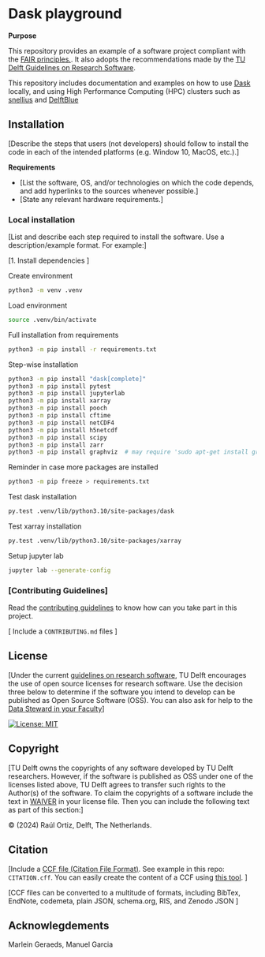 # Dask playground

**Purpose**

This repository provides an example of a software project compliant with the [FAIR principles.](https://fair-software.nl/). It also adopts the recommendations made by the [TU Delft Guidelines on Research Software](https://d2k0ddhflgrk1i.cloudfront.net/TUDelft/Over_TU_Delft/Strategie/TU%20Delft%20Research%20Software%20Guidelines.pdf).

This repository includes documentation and examples on how to use [Dask]() locally, and using High Performance Computing (HPC) clusters such as [snellius]() and [DelftBlue]()

## Installation

[Describe the steps  that users (not developers) should follow to install the code in each of the intended platforms (e.g. Window 10, MacOS, etc.).]

**Requirements** 
- [List the software, OS, and/or technologies on which the code depends, and add hyperlinks to the sources whenever possible.]
- [State any relevant hardware requirements.]

### Local installation

[List and describe each step required to install the software. Use a description/example format. For example:]

[1. Install dependencies ]

Create environment
```bash
python3 -m venv .venv
```

Load environment
```bash
source .venv/bin/activate
```

Full installation from requirements
```bash
python3 -m pip install -r requirements.txt
```

Step-wise installation
```bash
python3 -m pip install "dask[complete]"
python3 -m pip install pytest
python3 -m pip install jupyterlab
python3 -m pip install xarray
python3 -m pip install pooch
python3 -m pip install cftime
python3 -m pip install netCDF4
python3 -m pip install h5netcdf
python3 -m pip install scipy
python3 -m pip install zarr
python3 -m pip install graphviz  # may require 'sudo apt-get install graphviz'
```

Reminder in case more packages are installed
```bash
python3 -m pip freeze > requirements.txt
```

Test dask installation
```bash
py.test .venv/lib/python3.10/site-packages/dask
```

Test xarray installation
```bash
py.test .venv/lib/python3.10/site-packages/xarray
```

Setup jupyter lab
```bash
jupyter lab --generate-config
```


### [Contributing Guidelines]

Read the [contributing guidelines](CONTRIBUTING.md) to know how can you take part in this project. 

[ Include a `CONTRIBUTING.md` files ]

## License

[Under the current [guidelines on research software](https://d2k0ddhflgrk1i.cloudfront.net/TUDelft/Over_TU_Delft/Strategie/TU%20Delft%20Research%20Software%20Guidelines.pdf), TU Delft encourages the use of open source licenses for research software. Use the decision three below to determine if the software you intend to develop can be published as Open Source Software (OSS). You can also ask for help to the [Data Steward in your Faculty](https://www.tudelft.nl/library/research-data-management/r/support/data-stewardship/contact)]

[![License: MIT](https://img.shields.io/badge/License-MIT-yellow.svg)](https://opensource.org/licenses/MIT)

## Copyright

[TU Delft owns the copyrights of any software developed by TU Delft researchers. However, if the software is published as OSS under one of the licenses listed above, TU Delft agrees to transfer such rights to the Author(s) of the software. To claim the copyrights of a software include the text in [WAIVER](./WAIVER) in your license file. Then you can include the following text as part of this section:]

&copy; (2024) Raúl Ortiz, Delft, The Netherlands. 

## Citation

[Include a [CCF file (Citation File Format)](https://citation-file-format.github.io/). See example in this repo: `CITATION.cff`. You can easily create the content of a CCF using [this tool](https://citation-file-format.github.io/cff-initializer-javascript/). ]

[CCF files can be converted to a multitude of formats, including BibTex,  EndNote, codemeta, plain JSON, schema.org, RIS, and Zenodo JSON ]

## Acknowlegdements

Marlein Geraeds, Manuel Garcia
